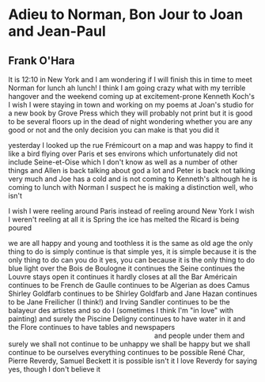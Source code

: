 # Adieu to Norman, Bon Jour to Joan and Jean-Paul
## Frank O'Hara
It is 12:10 in New York and I am wondering
if I will finish this in time to meet Norman for lunch
ah lunch! I think I am going crazy
what with my terrible hangover and the weekend coming up
at excitement-prone Kenneth Koch's
I wish I were staying in town and working on my poems
at Joan's studio for a new book by Grove Press
which they will probably not print
but it is good to be several floors up in the dead of night
wondering whether you are any good or not
and the only decision you can make is that you did it

yesterday I looked up the rue Frémicourt on a map
and was happy to find it like a bird
flying over Paris et ses environs
which unfortunately did not include Seine-et-Oise
which I don't know
as well as a number of other things
and Allen is back talking about god a lot
and Peter is back not talking very much
and Joe has a cold and is not coming to Kenneth's
although he is coming to lunch with Norman
I suspect he is making a distinction
well, who isn't

I wish I were reeling around Paris
instead of reeling around New York
I wish I weren't reeling at all
it is Spring the ice has melted the Ricard is being poured

we are all happy and young and toothless
it is the same as old age
the only thing to do is simply continue
is that simple
yes, it is simple because it is the only thing to do
can you do it
yes, you can because it is the only thing to do
blue light over the Bois de Boulogne it continues
the Seine continues
the Louvre stays open it continues it hardly closes at all
the Bar Américain continues to be French
de Gaulle continues to be Algerian as does Camus
Shirley Goldfarb continues to be Shirley Goldfarb
and Jane Hazan continues to be Jane Freilicher (I think!)
and Irving Sandler continues to be the balayeur des artistes
and so do I (sometimes I think I'm "in love" with painting)
and surely the Piscine Deligny continues to have water in it
and the Flore continues to have tables and newspapers
                                                                           and
people under them
and surely we shall not continue to be unhappy
we shall be happy
but we shall continue to be ourselves everything
continues to be possible
René Char, Pierre Reverdy, Samuel Beckett it is possible isn't it
I love Reverdy for saying yes, though I don't believe it